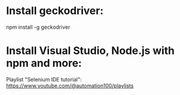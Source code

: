 # Install geckodriver:
npm install -g geckodriver

# Install Visual Studio, Node.js with npm and more:
Playlist "Selenium IDE tutorial":  https://www.youtube.com/@automation100/playlists